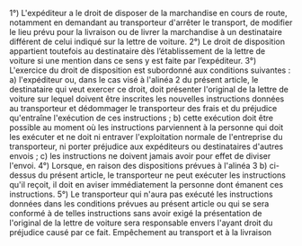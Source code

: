 1°) L'expéditeur a le droit de disposer de la marchandise en cours de route, notamment en demandant au
transporteur d'arrêter le transport, de modifier le lieu prévu pour la livraison ou de livrer la marchandise à un
destinataire différent de celui indiqué sur la lettre de voiture.
2°) Le droit de disposition appartient toutefois au destinataire dès l’établissement de la lettre de voiture si une
mention dans ce sens y est faite par l’expéditeur.
3°) L'exercice du droit de disposition est subordonné aux conditions suivantes :
a) l'expéditeur ou, dans le cas visé à l'alinéa 2 du présent article, le destinataire qui veut exercer ce droit, doit
présenter l'original de la lettre de voiture sur lequel doivent être inscrites les nouvelles instructions données au
transporteur et dédommager le transporteur des frais et du préjudice qu'entraîne l'exécution de ces instructions ;
b) cette exécution doit être possible au moment où les instructions parviennent à la personne qui doit les exécuter
et ne doit ni entraver l'exploitation normale de l'entreprise du transporteur, ni porter préjudice aux expéditeurs ou
destinataires d'autres envois ;
c) les instructions ne doivent jamais avoir pour effet de diviser l'envoi.
4°) Lorsque, en raison des dispositions prévues à l'alinéa 3 b) ci-dessus du présent article, le transporteur ne peut
exécuter les instructions qu'il reçoit, il doit en aviser immédiatement la personne dont émanent ces instructions.
5°) Le transporteur qui n'aura pas exécuté les instructions données dans les conditions prévues au présent article
ou qui se sera conformé à de telles instructions sans avoir exigé la présentation de l'original de la lettre de voiture
sera responsable envers l'ayant droit du préjudice causé par ce fait.
Empêchement au transport et à la livraison
